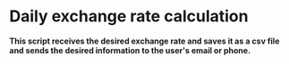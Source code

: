 # Daily exchange rate calculation

**This script receives the desired exchange rate and saves it as a csv file
and sends the desired information to the user's email or phone.**
